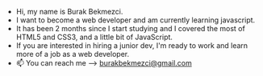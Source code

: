 - Hi, my name is Burak Bekmezci.
- I want to become a web developer and am currently learning javascript.
- It has been 2 months since I start studying and I covered the most of HTML5 and CSS3, and a little bit of JavaScript.
- If you are interested in hiring a junior dev, I'm ready to work and learn more of a job as a web developer.
- 📫 You can reach me --> burakbekmezci@gmail.com
<!---
burakbekmezci/burakbekmezci is a ✨ special ✨ repository because its `README.md` (this file) appears on your GitHub profile.
You can click the Preview link to take a look at your changes.
--->
